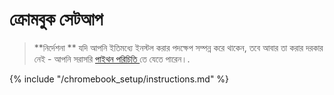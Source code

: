 # ক্রোমবুক সেটআপ

> **নির্দেশনা ** যদি আপনি ইতিমধ্যে ইনস্টল করার পদক্ষেপ সম্পন্ন করে থাকেন, তবে আবার তা করার দরকার নেই - আপনি সরাসরি [ পাইথন পরিচিতি ](../python_introduction/README.md) তে যেতে পারেন।.

{% include "/chromebook_setup/instructions.md" %}